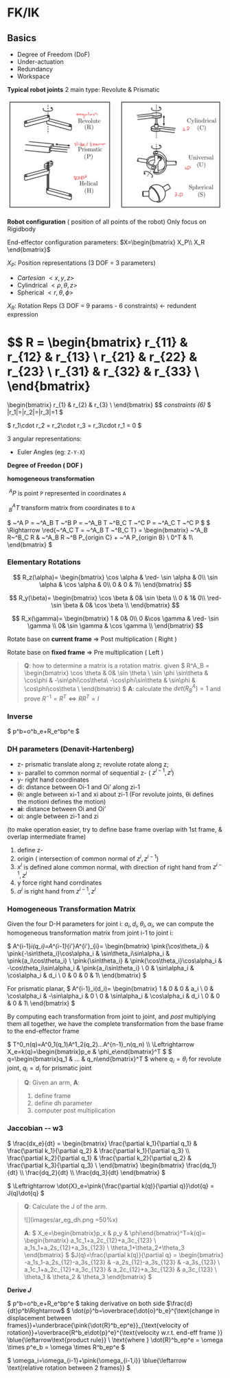 
<link type="text/css" rel="stylesheet" href="../md.css">

# FK/IK


## Basics
* Degree of Freedom (DoF)
* Under-actuation
* Redundancy
* Workspace

**Typical robot joints**
2 main type: Revolute & Prismatic

![](images/ar_joints.png)

**Robot configuration** ( position of all points of the robot)
Only focus on Rigidbody

End-effector configuration parameters:
$X=\begin{bmatrix}
X_P\\ X_R
\end{bmatrix}$

$X_P$: Position representations (3 DOF = 3 parameters)
* _Cartesian_ $<x, y, z>$
* Cylindrical $<\rho, \theta, z>$
* Spherical $<r , \theta, \phi>$

$X_R$: Rotation Reps (3 DOF = 9 params - 6 constraints) $\leftarrow$ redundent expression

$$
R =
\begin{bmatrix}
r_{11} & r_{12} & r_{13} \\
r_{21} & r_{22} & r_{23} \\
r_{31} & r_{32} & r_{33} \\
\end{bmatrix}
=
\begin{bmatrix}
r_{1} & r_{2} & r_{3} \\
\end{bmatrix}
$$
*constraints (6)*
$
|r_1|=|r_2|=|r_3|=1
$

$
r_1\cdot r_2 = r_2\cdot r_3 = r_3\cdot r_1 = 0
$

3 angular representations:
* Euler Angles (eg: `Z-Y-X`)



**Degree of Freedon ( DOF )**

**homogeneous transformation**

$~^A P$ is point `P` represented in coordinates `A`

$~^A_B T$ transform matrix from coordinates `B` to `A`

$
~^A P = ~^A_B T ~^B P = ~^A_B T ~^B_C T ~^C P = ~^A_C T ~^C P
$
$
\Rightarrow \red{~^A_C T = ~^A_B T ~^B_C T} =
\begin{bmatrix}
~^A_B R~^B_C R &  ~^A_B R ~^B P_{origin C} + ~^A P_{origin B} \\
0^T &  1\\
\end{bmatrix}
$

### Elementary Rotations
$$
R_z(\alpha)=
\begin{bmatrix}
\cos \alpha & \red- \sin \alpha & 0\\
\sin \alpha & \cos \alpha & 0\\
0 & 0 & 1\\
\end{bmatrix}
$$

$$
R_y(\beta)=
\begin{bmatrix}
\cos \beta & 0& \sin \beta \\
0  & 1& 0\\
\red- \sin \beta & 0& \cos \beta \\
\end{bmatrix}
$$

$$
R_x(\gamma)=
\begin{bmatrix}
1 & 0& 0\\
0 &\cos \gamma &  \red- \sin \gamma \\
0& \sin \gamma & \cos \gamma \\
\end{bmatrix}
$$

Rotate base on **current frame** => Post multiplication ( Right )

Rotate base on **fixed frame** => Pre multiplication ( Left )

> **Q**: how to determine a matrix is a rotation matrix.
given
$
R^A_B =
\begin{bmatrix}
\cos \theta & 0& \sin \theta \\
\sin \phi \sin\theta & \cos\phi & -\sin\phi\cos\theta\\
-\cos\phi\sin\theta & \sin\phi & \cos\phi\cos\theta \\
\end{bmatrix}
$
**A**: calculate the $det(R^A_B)=1$ and prove $R^{-1} = R^T  \Leftrightarrow RR^T=I$


### Inverse
$
p^b=o^b_e+R_e^bp^e
$


### DH parameters (Denavit-Hartenberg)
* z- prismatic translate along z; revolute rotate along z;
* x- parallel to common normal of sequential z- ( $z^{i-1}, z^i$)
* y- right hand coordinates
* di: distance between Oi-1 and Oi’ along zi-1 <!-- (For prismatic joints) -->
* θi: angle between xi-1 and xi about zi-1 (For revolute joints, θi defines the motioni defines the motion)
* **ai**: distance between Oi and Oi’
* αi: angle between zi-1 and zi

(to make operation easier, try to define base frame overlap with 1st frame, & overlap intermediate frame)

1. define z-
1. origin ( intersection of common normal of $z^i, z^{i-1}$)
1. $x^i$ is defined alone common normal, with direction of right hand from $z^{i-1}, z^i$
1. y force right hand corrdinates
1. $\alpha^i$ is right hand from $z^{i-1}, z^i$



### Homogeneous Transformation Matrix
Given the four D-H parameters for joint i: $a_i, d_i, \theta_i, \alpha_i$, we can
compute the homogeneous transformation matrix from joint i-1 to joint i:

$
A^{i-1}_i(q_i)=A^{i-1}_{i'}A^{i'}_{i}=
\begin{bmatrix}
\pink{\cos\theta_i} & \pink{-\sin\theta_i}\cos\alpha_i & \sin\theta_i\sin\alpha_i & \pink{a_i\cos\theta_i} \\
\pink{\sin\theta_i} & \pink{\cos\theta_i}\cos\alpha_i & -\cos\theta_i\sin\alpha_i & \pink{a_i\sin\theta_i} \\
0 & \sin\alpha_i & \cos\alpha_i & d_i \\
0 & 0 & 0 & 1\\
\end{bmatrix}
$

<!-- For revolute planar arm, reduces to (pink colored), where $a_i$ is constant:
$
A^{i-1}_i(\theta_i)=
\begin{bmatrix}
\cos\theta_i & -\sin\theta_i  & 0 & a_i\cos\theta_i \\
\sin\theta_i & \cos\theta_i  & 0 & a_i\sin\theta_i \\
0 & 0 & 1 & 0 \\
0 & 0 & 0 & 1\\
\end{bmatrix}
$ -->

For prismatic planar,
$
A^{i-1}_i(d_i)=
\begin{bmatrix}
1 & 0  & 0 & a_i \\
0 & \cos\alpha_i  & -\sin\alpha_i & 0 \\
0 & \sin\alpha_i & \cos\alpha_i & d_i \\
0 & 0 & 0 & 1\\
\end{bmatrix}
$


By computing each transformation from joint to joint, and
_post_ multiplying them all together, we have the complete transformation
from the base frame to the end-effector frame

$
T^0_n(q)=A^0_1(q_1)A^1_2(q_2)...A^{n-1}_n(q_n) \\\\
\Leftrightarrow X_e=k(q)=\begin{bmatrix}p_e & \phi_e\end{bmatrix}^T
$
$
q=\begin{bmatrix}q_1 & ... & q_n\end{bmatrix}^T
$
where $q_i=\theta_i$ for revolute joint, $q_i=d_i$ for  prismatic joint


> **Q**: Given an arm,
> **A**:
>1. define frame
>1. define dh parameter
>1. computer post multiplication


### Jaccobian -- w3
$
\frac{dx_e}{dt} =
\begin{bmatrix}
\frac{\partial k_1}{\partial q_1} & \frac{\partial k_1}{\partial q_2} & \frac{\partial k_1}{\partial q_3} \\\\
\frac{\partial k_2}{\partial q_1} & \frac{\partial k_2}{\partial q_2} & \frac{\partial k_3}{\partial q_3} \\
\end{bmatrix}
\begin{bmatrix}
\frac{dq_1}{dt} \\\\
\frac{dq_2}{dt} \\\\
\frac{dq_3}{dt}
\end{bmatrix}
$

$
\Leftrightarrow
\dot{X}_e=\pink{\frac{\partial k(q)}{\partial q}}\dot{q} = J(q)\dot{q}
$

> **Q**: Calculate the J of the arm.
>
> ![](images/ar_eg_dh.png =50%x)
>
>**A**:
>$
X_e=\begin{bmatrix}p_x & p_y & \phi\end{bmatrix}^T=k(q)=
\begin{bmatrix}
a_1c_1+a_2c_{12}+a_3c_{123} \\
a_1s_1+a_2s_{12}+a_3s_{123} \\
\theta_1+\theta_2+\theta_3
\end{bmatrix}
$
>$J(q)=\frac{\partial k(q)}{\partial q} =
\begin{bmatrix}
-a_1s_1-a_2s_{12}-a_3s_{123} & -a_2s_{12}-a_3s_{123} & -a_3s_{123} \\
a_1c_1+a_2c_{12}+a_3c_{123} & a_2c_{12}+a_3c_{123} & a_3c_{123} \\
\theta_1 & \theta_2 & \theta_3
\end{bmatrix}
$


**Derive $J$**


$
p^b=o^b_e+R_e^bp^e
$
taking derivative on both side $\frac{d}{dt}p^b\Rightarrow$
$
\dot{p}^b=\overbrace{\dot{o}^b_e}^{\text{change in displacement between frames}}+\underbrace{\pink{\dot{R}^b_ep^e}}_{\text{velocity of rotation}}+\overbrace{R^b_e\dot{p}^e}^{\text{velocity w.r.t. end-eff frame }} \blue{\leftarrow\text{product rule}}
\\
\text{where }  \dot{R}^b_ep^e = \omega \times p^e_b = \omega \times R^b_ep^e
$

$
\omega_i=\omega_{i-1}+\pink{\omega_{i-1,i}} \blue{\leftarrow \text{relative rotation between 2 frames}}
$



<script type="text/javascript" src="http://cdn.mathjax.org/mathjax/latest/MathJax.js?config=TeX-AMS-MML_HTMLorMML"></script>
<script type="text/x-mathjax-config">
    MathJax.Hub.Config({ tex2jax: {inlineMath: [['$', '$']]}, messageStyle: "none" });
</script>
